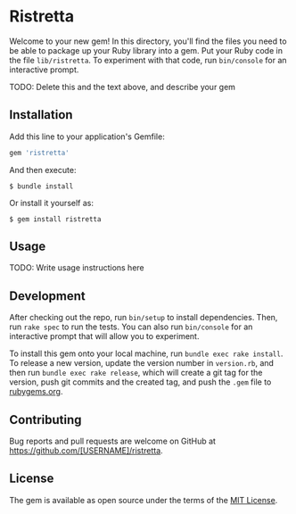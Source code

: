 # Ristretta

Welcome to your new gem! In this directory, you'll find the files you need to be able to package up your Ruby library into a gem. Put your Ruby code in the file `lib/ristretta`. To experiment with that code, run `bin/console` for an interactive prompt.

TODO: Delete this and the text above, and describe your gem

## Installation

Add this line to your application's Gemfile:

```ruby
gem 'ristretta'
```

And then execute:

    $ bundle install

Or install it yourself as:

    $ gem install ristretta

## Usage

TODO: Write usage instructions here

## Development

After checking out the repo, run `bin/setup` to install dependencies. Then, run `rake spec` to run the tests. You can also run `bin/console` for an interactive prompt that will allow you to experiment.

To install this gem onto your local machine, run `bundle exec rake install`. To release a new version, update the version number in `version.rb`, and then run `bundle exec rake release`, which will create a git tag for the version, push git commits and the created tag, and push the `.gem` file to [rubygems.org](https://rubygems.org).

## Contributing

Bug reports and pull requests are welcome on GitHub at https://github.com/[USERNAME]/ristretta.

## License

The gem is available as open source under the terms of the [MIT License](https://opensource.org/licenses/MIT).

